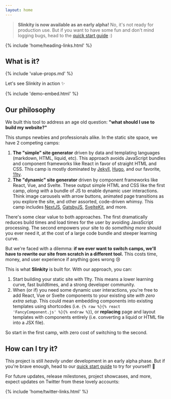 ```yaml
---
layout: home
---
```


> **Slinkity is now available as an early alpha!** No, it's not ready for production use. But if you want to have some fun and don't mind logging bugs, head to the [quick start guide](/docs/quick-start/) :)

{% include 'home/heading-links.html' %}

## What is it?

{% include 'value-props.md' %}

Let's see Slinkity in action ✨

{% include 'demo-embed.html' %}

## Our philosophy

We built this tool to address an age old question: **"what should I use to build my website?"**

This stumps newbies and professionals alike. In the static site space, we have 2 competing camps:
1. **The "simple" site generator** driven by data and templating languages (markdown, HTML, liquid, etc). This approach avoids JavaScript bundles and component frameworks like React in favor of straight HTML and CSS. This camp is mostly dominated by [Jekyll](https://jekyllrb.com), [Hugo](https://gohugo.io), and our favorite, [11ty](https://11ty.dev).
2. **The "dynamic" site generator** driven by component frameworks like React, Vue, and Svelte. These output simple HTML and CSS like the first camp, _along with_ a bundle of JS to enable dynamic user interactions. Think image carousels with arrow buttons, animated page transitions as you explore the site, and other assorted, code-driven whimsy. This camp includes [NextJS](https://nextjs.org), [GatsbyJS](https://www.gatsbyjs.com), [SvelteKit](https://kit.svelte.dev), and more.

There's some clear value to both approaches. The first dramatically reduces build times and load times for the user by avoiding JavaScript processing. The second empowers your site to do _something more_ should you ever need it, at the cost of a large code bundle and steeper learning curve.

But we're faced with a dilemma: **if we ever want to switch camps, we'll have to rewrite our site from scratch in a different tool.** This costs time, money, and user experience if anything goes wrong 😢

This is what **Slinkity** is built for. With our approach, you can:
1.  Start building your static site with 11ty. This means a lower learning curve, fast buildtimes, and a strong developer community.
2.  When (or if) you need some dynamic user interactions, you're free to add React, Vue or Svelte components to your existing site _with zero extra setup_. This could mean embedding components into existing templates using shortcodes (i.e. `{% raw %}{% react 'FancyComponent.js' %}{% endraw %}`), or **replacing** page and layout templates with components entirely (i.e. converting a liquid or HTML file into a JSX file).

So start in the first camp, with zero cost of switching to the second.

## How can I try it?

This project is still _heavily_ under development in an early alpha phase. But if you're brave enough, head to our [quick start guide](/docs/quick-start/) to try for yourself! 🚀

For future updates, release milestones, project showcases, and more, expect updates on Twitter from these lovely accounts:

{% include 'home/twitter-links.html' %}

